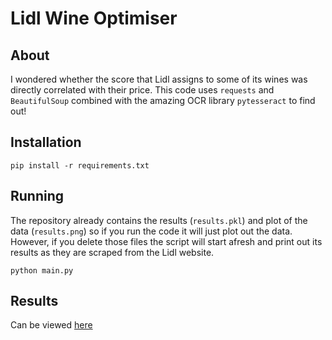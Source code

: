 # Lidl Wine Optimiser

## About

I wondered whether the score that Lidl assigns to some of its wines was directly correlated with their price. This code uses `requests` and `BeautifulSoup` combined with the amazing OCR library `pytesseract` to find out!

## Installation

```
pip install -r requirements.txt
```

## Running
The repository already contains the results (`results.pkl`) and plot of the data (`results.png`) so if you run the code it will just plot out the data. However, if you delete those files the script will start afresh and print out its results as they are scraped from the Lidl website.

```
python main.py
```

## Results
Can be viewed [here]( http://htmlpreview.github.com/?https://github.com/bartaz/impress.js/blob/master/index.html)
